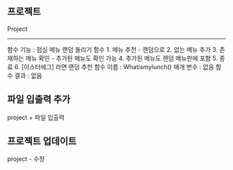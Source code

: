 ## 프로젝트

Project<hr>

함수 기능 : 점심 메뉴 랜덤 돌리기 함수
           1. 메뉴 추천 - 랜덤으로 
           2. 없는 메뉴 추가 
           3. 존재하는 메뉴 확인 - 추가된 메뉴도 확인 가능 
           4. 추가된 메뉴도 랜덤 메뉴판에 포함 
           5. 종료 
           6. [이스터에그] 라면 랜덤 추천 
 함수 이름 : Whatismylunch() 
 매개 변수 : 없음 
 함수 결과 : 없음 

## 파일 입출력 추가
project + 파일 입출력

## 프로젝트 업데이트
project - 수정


